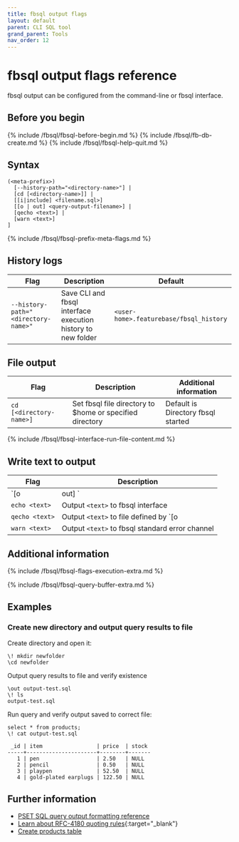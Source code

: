 ```yaml
---
title: fbsql output flags
layout: default
parent: CLI SQL tool
grand_parent: Tools
nav_order: 12
---
```


# fbsql output flags reference

fbsql output can be configured from the command-line or fbsql interface.

## Before you begin

{% include /fbsql/fbsql-before-begin.md %}
{% include /fbsql/fb-db-create.md %}
{% include /fbsql/fbsql-help-quit.md %}

## Syntax

```
(<meta-prefix>)
  [--history-path="<directory-name>"] |
  [cd [<directory-name>]] |
  [[i|include] <filename.sql>]
  [[o | out] <query-output-filename>] |
  [qecho <text>] |
  [warn <text>]
]
```

{% include /fbsql/fbsql-prefix-meta-flags.md %}

## History logs

| Flag | Description | Default |
|---|---|---|
| `--history-path="<directory-name>"` | Save CLI and fbsql interface execution history to new folder | `<user-home>.featurebase/fbsql_history` |

## File output

| Flag | Description | Additional information |
|---|---|---|
| `cd [<directory-name>]` | Set fbsql file directory to $home or specified directory | Default is Directory fbsql started |
{% include /fbsql/fbsql-interface-run-file-content.md %}

## Write text to output

| Flag | Description |
|---|---|
| `[o | out] <query-output-filename>` | Define existing file to output query results |
| `echo <text>` | Output `<text>` to fbsql interface |
| `qecho <text>` | Output `<text>` to file defined by `\[o|output <output-filename>]` |
| `warn <text>` | Output `<text>` to fbsql standard error channel |

## Additional information

{% include /fbsql/fbsql-flags-execution-extra.md %}

{% include /fbsql/fbsql-query-buffer-extra.md %}

## Examples

### Create new directory and output query results to file

Create directory and open it:

```
\! mkdir newfolder
\cd newfolder

```

Output query results to file and verify existence

```
\out output-test.sql
\! ls
output-test.sql
```

Run query and verify output saved to correct file:

```
select * from products;
\! cat output-test.sql

 _id | item                 | price  | stock
-----+----------------------+--------+-------
   1 | pen                  | 2.50   | NULL
   2 | pencil               | 0.50   | NULL
   3 | playpen              | 52.50  | NULL
   4 | gold-plated earplugs | 122.50 | NULL
```

## Further information

* [PSET SQL query output formatting reference](/docs/tools/fbsql/fbsql-query-output-format)
* [Learn about RFC-4180 quoting rules](https://www.rfc-editor.org/rfc/rfc4180){:target="_blank"}
* [Create products table](/docs/sql-guide/statements/statement-table-create#create-table-with-decimal-data-type)
